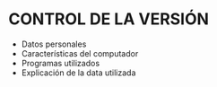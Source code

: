 #  CONTROL DE LA VERSIÓN
* Datos personales
* Características del computador
* Programas utilizados
* Explicación de la data utilizada
